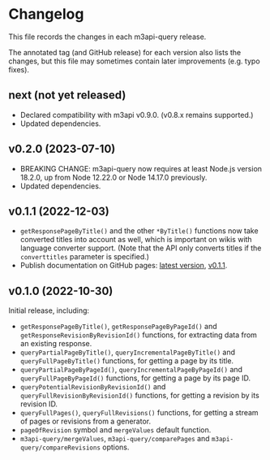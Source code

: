 # Changelog

This file records the changes in each m3api-query release.

The annotated tag (and GitHub release) for each version also lists the changes,
but this file may sometimes contain later improvements (e.g. typo fixes).

## next (not yet released)

- Declared compatibility with m3api v0.9.0.
  (v0.8.x remains supported.)
- Updated dependencies.

## v0.2.0 (2023-07-10)

- BREAKING CHANGE:
  m3api-query now requires at least Node.js version 18.2.0,
  up from Node 12.22.0 or Node 14.17.0 previously.
- Updated dependencies.

## v0.1.1 (2022-12-03)

- `getResponsePageByTitle()` and the other `*ByTitle()` functions
  now take converted titles into account as well,
  which is important on wikis with language converter support.
  (Note that the API only converts titles
  if the `converttitles` parameter is specified.)
- Publish documentation on GitHub pages:
  [latest version][m3api-query-doc-latest], [v0.1.1][m3api-query-doc-v0.1.1].

## v0.1.0 (2022-10-30)

Initial release, including:

- `getResponsePageByTitle()`,
  `getResponsePageByPageId()` and
  `getResponseRevisionByRevisionId()` functions,
  for extracting data from an existing response.
- `queryPartialPageByTitle()`,
  `queryIncrementalPageByTitle()` and
  `queryFullPageByTitle()` functions,
  for getting a page by its title.
- `queryPartialPageByPageId()`,
  `queryIncrementalPageByPageId()` and
  `queryFullPageByPageId()` functions,
  for getting a page by its page ID.
- `queryPotentialRevisionByRevisionId()` and
  `queryFullRevisionByRevisionId()` functions,
  for getting a revision by its revision ID.
- `queryFullPages()`,
  `queryFullRevisions()` functions,
  for getting a stream of pages or revisions from a generator.
- `pageOfRevision` symbol and `mergeValues` default function.
- `m3api-query/mergeValues`,
  `m3api-query/comparePages` and
  `m3api-query/compareRevisions` options.

[m3api-query-doc-latest]: https://lucaswerkmeister.github.io/m3api-query/
[m3api-query-doc-v0.1.1]: https://lucaswerkmeister.github.io/m3api-query/v0.1.1/
